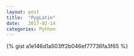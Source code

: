 ```yaml
---
layout: post
title:  "PygLatin"
date:   2017-02-14 
categories: Python
---
```


{% gist a1e146d1a503ff2b046ef77736fa3f65 %}


